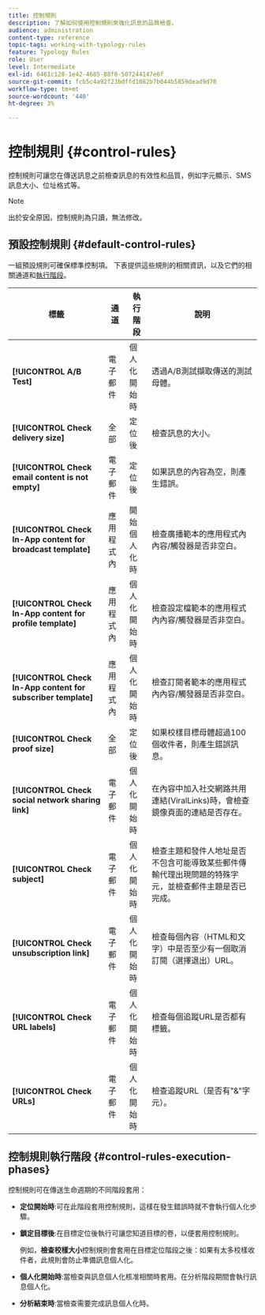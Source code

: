```yaml
---
title: 控制規則
description: 了解如何使用控制規則來強化訊息的品質檢查。
audience: administration
content-type: reference
topic-tags: working-with-typology-rules
feature: Typology Rules
role: User
level: Intermediate
exl-id: 6461c128-1e42-4685-88f8-507244147e6f
source-git-commit: fcb5c4a92f23bdffd1082b7b044b5859dead9d70
workflow-type: tm+mt
source-wordcount: '440'
ht-degree: 3%

---
```


# 控制規則 {#control-rules}

控制規則可讓您在傳送訊息之前檢查訊息的有效性和品質，例如字元顯示、SMS訊息大小、位址格式等。

>[!NOTE]
>
>出於安全原因，控制規則為只讀，無法修改。

## 預設控制規則 {#default-control-rules}

一組預設規則可確保標準控制項。 下表提供這些規則的相關資訊，以及它們的相關通道和[執行階段](#control-rules-execution-phases)。

| 標籤 | 通道 | 執行階段 | 說明 |
|---------|----------|---------|---------|
| **[!UICONTROL A/B Test]** | 電子郵件 | 個人化開始時 | 透過A/B測試擷取傳送的測試母體。 |
| **[!UICONTROL Check delivery size]** | 全部 | 定位後 | 檢查訊息的大小。 |
| **[!UICONTROL Check email content is not empty]** | 電子郵件 | 定位後 | 如果訊息的內容為空，則產生錯誤。 |
| **[!UICONTROL Check In-App content for broadcast template]** | 應用程式內 | 開始個人化時 | 檢查廣播範本的應用程式內內容/觸發器是否非空白。 |
| **[!UICONTROL Check In-App content for profile template]** | 應用程式內 | 個人化開始時 | 檢查設定檔範本的應用程式內內容/觸發器是否非空白。 |
| **[!UICONTROL Check In-App content for subscriber template]** | 應用程式內 | 個人化開始時 | 檢查訂閱者範本的應用程式內內容/觸發器是否非空白。 |
| **[!UICONTROL Check proof size]** | 全部 | 定位後 | 如果校樣目標母體超過100個收件者，則產生錯誤訊息。 |
| **[!UICONTROL Check social network sharing link]** | 電子郵件 | 個人化開始時 | 在內容中加入社交網路共用連結(ViralLinks)時，會檢查鏡像頁面的連結是否存在。 |
| **[!UICONTROL Check subject]** | 電子郵件 | 個人化開始時 | 檢查主題和發件人地址是否不包含可能導致某些郵件傳輸代理出現問題的特殊字元，並檢查郵件主題是否已完成。 |
| **[!UICONTROL Check unsubscription link]** | 電子郵件 | 個人化開始時 | 檢查每個內容（HTML和文字）中是否至少有一個取消訂閱（選擇退出）URL。 |
| **[!UICONTROL Check URL labels]** | 電子郵件 | 個人化開始時 | 檢查每個追蹤URL是否都有標籤。 |
| **[!UICONTROL Check URLs]** | 電子郵件 | 個人化開始時 | 檢查追蹤URL（是否有&quot;&amp;&quot;字元）。 |

## 控制規則執行階段 {#control-rules-execution-phases}

控制規則可在傳送生命週期的不同階段套用：

* **定位開始時**:可在此階段套用控制規則，這樣在發生錯誤時就不會執行個人化步驟。

* **鎖定目標後**:在目標定位後執行可讓您知道目標的卷，以便套用控制規則。

   例如，**檢查校樣大小**&#x200B;控制規則會套用在目標定位階段之後：如果有太多校樣收件者，此規則會防止準備訊息個人化。

* **個人化開始時**:當檢查與訊息個人化核准相關時套用。在分析階段期間會執行訊息個人化。

* **分析結束時**:當檢查需要完成訊息個人化時。
